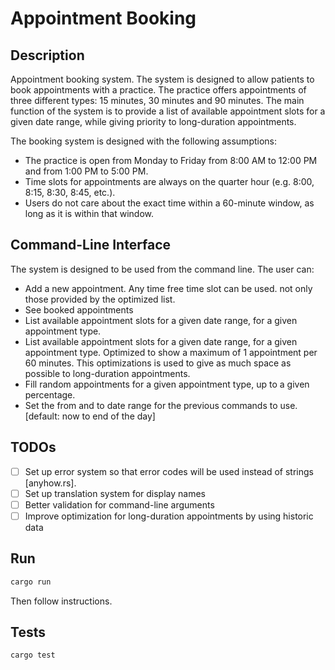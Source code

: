 # Appointment Booking

## Description
Appointment booking system. The system is designed to allow patients to book
appointments with a practice. The practice offers appointments of three different types:
15 minutes, 30 minutes and 90 minutes.
The main function of the system is to provide a list of available appointment
slots for a given date range, while giving priority to long-duration appointments.

The booking system is designed with the following assumptions:
 - The practice is open from Monday to Friday from 8:00 AM to 12:00 PM and from 1:00 PM to 5:00 PM.
 - Time slots for appointments are always on the quarter hour (e.g. 8:00, 8:15, 8:30, 8:45, etc.).
 - Users do not care about the exact time within a 60-minute window, as long as it is within that window.

## Command-Line Interface
The system is designed to be used from the command line. The user can:
 - Add a new appointment. Any time free time slot can be used. not only those provided by the optimized list.
 - See booked appointments
 - List available appointment slots for a given date range, for a given appointment type.
 - List available appointment slots for a given date range, for a given appointment type.
   Optimized to show a maximum of 1 appointment per 60 minutes. This optimizations is used
   to give as much space as possible to long-duration appointments.
 - Fill random appointments for a given appointment type, up to a given percentage.
 - Set the from and to date range for the previous commands to use. [default: now to end of the day]

## TODOs
 - [ ] Set up error system so that error codes will be used instead of strings [anyhow.rs].
 - [ ] Set up translation system for display names
 - [ ] Better validation for command-line arguments
 - [ ] Improve optimization for long-duration appointments by using historic data

## Run
```bash
cargo run
```

Then follow instructions.

## Tests
```bash
cargo test
```
